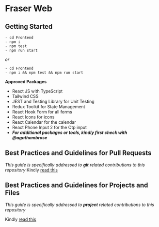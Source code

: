 # Fraser Web

<!-- [![Lint Code Base](https://github.com/drmacsika/ryffable/actions/workflows/linter.yml/badge.svg)](https://github.com/agathambrose/fraser-web/actions/workflows/linter.yml) -->


## Getting Started

```
- cd Frontend
- npm i
- npm test
- npm run start
```

_or_

```
- cd Frontend
- npm i && npm test && npm run start
```

**Approved Packages**

- React JS with TypeScript
- Tailwind CSS
- JEST and Testing Library for Unit Testing
- Redux Toolkit for State Management
- React Hook Form for all forms
- React Icons for icons
- React Calendar for the calendar
- React Phone Input 2 for the Otp input
- _**For additional packages or tools, kindly first check with @agathambrose**_

## Best Practices and Guidelines for Pull Requests

_This guide is specifically addressed to **git** related contributions to this repository_
Kindly [read this](https://github.com/agathambrose/fraser-web/blob/master/CONTRIBUTING.md#guidelines-for-pull-requests)

## Best Practices and Guidelines for Projects and Files

_This guide is specifically addressed to **project** related contributions to this repository_

Kindly [read this](https://github.com/agathambrose/fraser-web/blob/master/CONTRIBUTING.md#language-style-guide)
